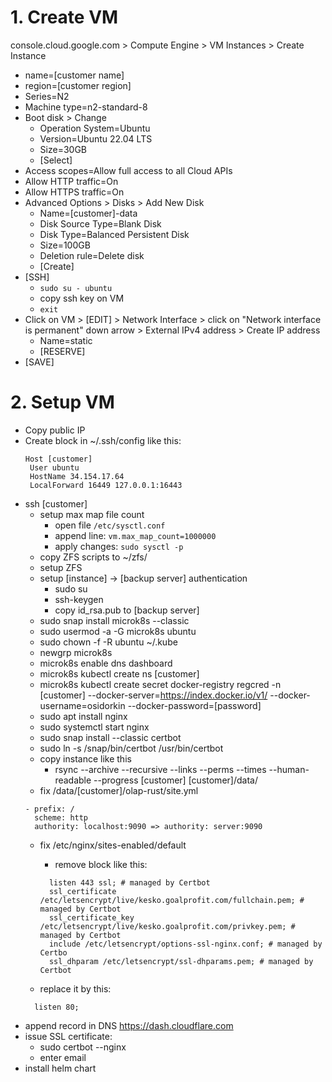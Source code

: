 # 1. Create VM

console.cloud.google.com > Compute Engine > VM Instances > Create Instance
* name=[customer name]
* region=[customer region]
* Series=N2
* Machine type=n2-standard-8
* Boot disk > Change
  * Operation System=Ubuntu
  * Version=Ubuntu 22.04 LTS
  * Size=30GB
  * [Select]
* Access scopes=Allow full access to all Cloud APIs
* Allow HTTP traffic=On
* Allow HTTPS traffic=On
* Advanced Options > Disks > Add New Disk
  * Name=[customer]-data
  * Disk Source Type=Blank Disk
  * Disk Type=Balanced Persistent Disk
  * Size=100GB
  * Deletion rule=Delete disk
  * [Create]
* [SSH]
  * ```sudo su - ubuntu```
  * copy ssh key on VM
  * ```exit```
* Click on VM > [EDIT] > Network Interface > click on "Network interface is permanent" down arrow > External IPv4 address > Create IP address
  * Name=static
  * [RESERVE]
* [SAVE]

# 2. Setup VM
* Copy public IP
* Create block in ~/.ssh/config like this:
    ```
   Host [customer]
     User ubuntu
     HostName 34.154.17.64
     LocalForward 16449 127.0.0.1:16443
     ```
* ssh [customer]
  * setup max map file count
    * open file `/etc/sysctl.conf`
    * append line: `vm.max_map_count=1000000`
    * apply changes: `sudo sysctl -p`
  * copy ZFS scripts to ~/zfs/
  * setup ZFS
  * setup [instance] -> [backup server] authentication
    * sudo su
    * ssh-keygen
    * copy id_rsa.pub to [backup server]
  * sudo snap install microk8s --classic
  * sudo usermod -a -G microk8s ubuntu
  * sudo chown -f -R ubuntu ~/.kube
  * newgrp microk8s
  * microk8s enable dns dashboard
  * microk8s kubectl create ns [customer]
  * microk8s kubectl create secret docker-registry regcred -n [customer] --docker-server=https://index.docker.io/v1/  --docker-username=osidorkin --docker-password=[password]
  * sudo apt install nginx
  * sudo systemctl start nginx
  * sudo snap install --classic certbot
  * sudo ln -s /snap/bin/certbot /usr/bin/certbot
  * copy instance like this
    * rsync --archive --recursive --links --perms --times --human-readable --progress [customer] [customer]/data/
  * fix /data/[customer]/olap-rust/site.yml
  ```
  - prefix: /
    scheme: http
    authority: localhost:9090 => authority: server:9090
    ```
  * fix /etc/nginx/sites-enabled/default
    * remove block like this:
    ```
      listen 443 ssl; # managed by Certbot
      ssl_certificate /etc/letsencrypt/live/kesko.goalprofit.com/fullchain.pem; # managed by Certbot
      ssl_certificate_key /etc/letsencrypt/live/kesko.goalprofit.com/privkey.pem; # managed by Certbot
      include /etc/letsencrypt/options-ssl-nginx.conf; # managed by Certbo
      ssl_dhparam /etc/letsencrypt/ssl-dhparams.pem; # managed by Certbot
    ```

  * replace it by this:
  ```
    listen 80;
  ```
* append record in DNS https://dash.cloudflare.com
* issue SSL certificate:
  * sudo certbot --nginx
  * enter email
* install helm chart




